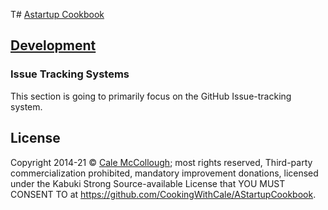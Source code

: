 T# [Astartup Cookbook](../)

## [Development](./)

### Issue Tracking Systems

This section is going to primarily focus on the GitHub Issue-tracking system.

## License

Copyright  2014-21 © [Cale McCollough](https://cookingwithcale.org); most rights reserved, Third-party commercialization prohibited, mandatory improvement donations, licensed under the Kabuki Strong Source-available License that YOU MUST CONSENT TO at <https://github.com/CookingWithCale/AStartupCookbook>.
